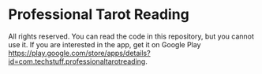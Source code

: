 # Professional Tarot Reading

All rights reserved. You can read the code in this repository, but you cannot use it. If you are interested in the app, get it on Google Play https://play.google.com/store/apps/details?id=com.techstuff.professionaltarotreading.